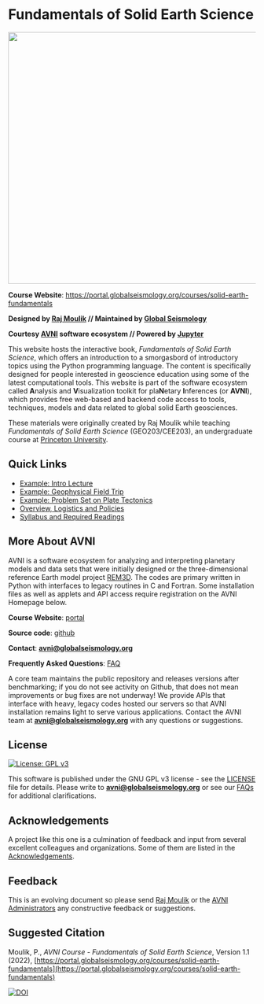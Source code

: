 # Fundamentals of Solid Earth Science


[<img
src="http://avni.globalseismology.org/stable/_static/logos/logo_avni_color_withname.png"
width="512">](https://portal.globalseismology.org/courses/solid-earth-fundamentals)

**Course Website**: https://portal.globalseismology.org/courses/solid-earth-fundamentals

**Designed by [Raj Moulik](https://rajmoulik.com) // Maintained by [Global Seismology](https://globalseismology.org)**

**Courtesy [AVNI](http://avni.globalseismology.org) software ecosystem // Powered by [Jupyter](https://jupyter.org)**

This website hosts the interactive book, *Fundamentals of Solid Earth Science*, which offers an introduction to a smorgasbord of introductory topics using the Python programming language. The content is specifically designed for people interested in geoscience education using some of the latest computational tools. This website is part of the software ecosystem called **A**nalysis and **V**isualization toolkit for pla**N**etary **I**nferences (or **AVNI**), which provides free web-based and backend code access to tools, techniques, models and data related to global solid Earth geosciences.

These materials were originally created by Raj Moulik while teaching *Fundamentals of Solid Earth Science* (GEO203/CEE203), an undergraduate course at [Princeton University](https://princeton.edu).


## Quick Links

- [Example: Intro Lecture](bin/Lectures/Lecture1_2022_CourseOverview_Earth-as-a-natural-system.ipynb)
- [Example: Geophysical Field Trip](bin/Field_Trip_Geophysics/Field_Geophysics.ipynb)
- [Example: Problem Set on Plate Tectonics](bin/PS_Plate_Tectonics/Plate_Tectonics.ipynb)
- [Overview, Logistics and Policies](bin/Overview-Logistics-Policies.ipynb)
- [Syllabus and Required Readings](bin/docs/Admin/Syllabus_Readings.ipynb)

## More About AVNI

AVNI is a software ecosystem for analyzing and interpreting planetary models and
data sets that were initially designed or the three-dimensional reference Earth
model project [REM3D](http://rem3d.org). The codes are primary written in Python
with interfaces to legacy routines in C and Fortran. Some installation files as
well as applets and API access require registration on the AVNI Homepage below.

**Course Website**: [portal](https://portal.globalseismology.org/courses/solid-earth-fundamentals)

**Source code**: [github](https://github.com/globalseismology/avni-courses.solid-earth-fundamentals)

**Contact**: **avni@globalseismology.org**

**Frequently Asked Questions**:
[FAQ](http://avni.globalseismology.org/stable/overview/faq.html)

A core team maintains the public repository and releases versions after
benchmarking; if you do not see activity on Github, that does not mean
improvements or bug fixes are not underway! We provide APIs that interface with
heavy, legacy codes hosted our servers so that AVNI installation remains light
to serve various applications. Contact the AVNI team at
**avni@globalseismology.org** with any questions or suggestions.

## License

[![License: GPL
v3](https://img.shields.io/badge/License-GPLv3-blue.svg)](https://www.gnu.org/licenses/gpl-3.0)

This software is published under the GNU GPL v3 license - see the
[LICENSE](LICENSE) file for details. Please write to
**avni@globalseismology.org** or see our
[FAQs](http://avni.globalseismology.org/stable/overview/faq.html) for additional
clarifications.

## Acknowledgements
A project like this one is a culmination of feedback and input from several excellent colleagues and organizations. Some of them are listed in the [Acknowledgements](bin/Acknowledgements.ipynb).

## Feedback
This is an evolving document so please send [Raj Moulik](mailto:moulik@princeton.edu?cc=moulik@caa.columbia.edu) or the [AVNI Administrators](mailto:avni@globalseismology.org) any constructive feedback or suggestions.

## Suggested Citation
Moulik, P., *AVNI Course - Fundamentals of Solid Earth Science*, Version 1.1 (2022), [https://portal.globalseismology.org/courses/solid-earth-fundamentals](https://portal.globalseismology.org/courses/solid-earth-fundamentals)

[![DOI](https://zenodo.org/badge/553347554.svg)](https://zenodo.org/badge/latestdoi/553347554)

